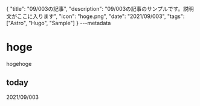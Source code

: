 {
  "title": "09/003の記事",
  "description": "09/003の記事のサンプルです。説明文がここに入ります",
  "icon": "hoge.png",
  "date": "2021/09/003",
  "tags": ["Astro", "Hugo", "Sample"]
}
---metadata

# hoge
hogehoge

## today
2021/09/003